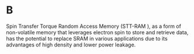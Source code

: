 <h1>B</h1>
Spin Transfer Torque Random Access Memory (STT-RAM ), as a form of non-volatile memory that leverages electron spin to store and retrieve data, has the potential to replace SRAM in various applications due to its advantages of
high density and lower power leakage.
